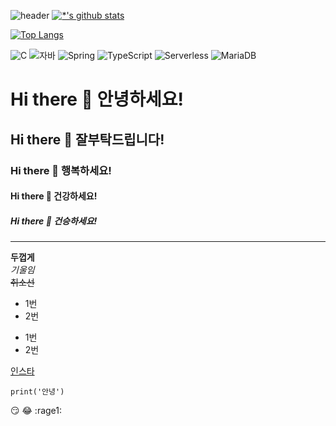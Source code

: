 ![header](https://capsule-render.vercel.app/api?type=egg&color=auto&height=300&section=header&text=어서오세요&fontSize=90)
[![*'s github stats](https://github-readme-stats.vercel.app/api?username=leeswandy)](https://github.com/leeswandy)

[![Top Langs](https://github-readme-stats.vercel.app/api/top-langs/?username=leeswandy)](https://github.com/leeswandy/github-readme-stats)

![C](https://img.shields.io/badge/-C-123456?style=flat-square&logo=C&logoColor=black)
![자바](https://img.shields.io/badge/-자바-007396?style=flat&logo=Java&logoColor=ffffff)
![Spring](https://img.shields.io/badge/-Spring-6DB33F?style=for-the-badge&logo=Spring&logoColor=white)
![TypeScript](https://img.shields.io/badge/-TypeScript-3178C6?style=flat-square&logo=TypeScript&logoColor=white)
![Serverless](https://img.shields.io/badge/-Serverless-FD5750?style=flat-square&logo=Serverless&logoColor=magenta)
![MariaDB](https://img.shields.io/badge/-MariaDB-1F305F?style=flat-square&logo=mariadb&logoColor=white)
# Hi there 👋 안녕하세요!
## Hi there 👋 잘부탁드립니다!
### Hi there 👋 행복하세요!
#### Hi there 👋 건강하세요!
##### Hi there 👋 건승하세요!
---
**두껍게** <br>
*기울임*<br>
~~취소선~~<br>

* 1번
* 2번
- 1번
- 2번

[인스타](instagram.com/xiveninn)

```
print('안녕')
```

:smirk:
:joy:
:rage1:
